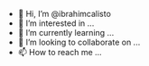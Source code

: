 - 👋 Hi, I’m @ibrahimcalisto
- 👀 I’m interested in ...
- 🌱 I’m currently learning ...
- 💞️ I’m looking to collaborate on ...
- 📫 How to reach me ...

<!---
ibrahimcalisto/ibrahimcalisto is a ✨ special ✨ repository because its `README.md` (this file) appears on your GitHub profile.
You can click the Preview link to take a look at your changes.
--->
